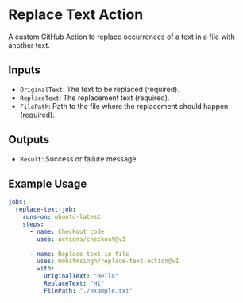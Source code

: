 # Replace Text Action

A custom GitHub Action to replace occurrences of a text in a file with another text.

## Inputs
- `OriginalText`: The text to be replaced (required).
- `ReplaceText`: The replacement text (required).
- `FilePath`: Path to the file where the replacement should happen (required).

## Outputs
- `Result`: Success or failure message.

## Example Usage

```yaml
jobs:
  replace-text-job:
    runs-on: ubuntu-latest
    steps:
      - name: Checkout code
        uses: actions/checkout@v3
      
      - name: Replace text in file
        uses: mohitmsingh/replace-text-action@v1
        with:
          OriginalText: "Hello"
          ReplaceText: "Hi"
          FilePath: "./example.txt"
